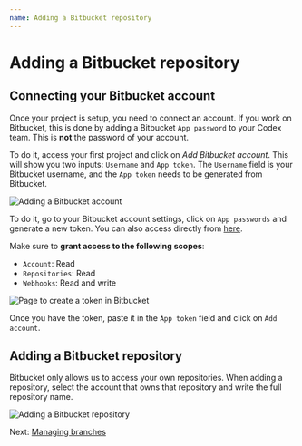 ```yaml
---
name: Adding a Bitbucket repository
---
```


# Adding a Bitbucket repository

## Connecting your Bitbucket account

Once your project is setup, you need to connect an account. If you work on Bitbucket, this is done by adding a Bitbucket `App password` to your Codex team. This is **not** the password of your account.

To do it, access your first project and click on *Add Bitbucket account*. This will show you two inputs: `Username` and `App token`. The `Username` field is your Bitbucket username, and the `App token` needs to be generated from Bitbucket.

![Adding a Bitbucket account](/guides/adding-bitbucket-account.png)

To do it, go to your Bitbucket account settings, click on `App passwords` and generate a new token. You can also access directly from [here](https://bitbucket.org/account/settings/app-passwords/).

Make sure to **grant access to the following scopes**:

- `Account`: Read
- `Repositories`: Read
- `Webhooks`: Read and write

![Page to create a token in Bitbucket](/guides/bitbucket-token.png)

Once you have the token, paste it in the `App token` field and click on `Add account`.

## Adding a Bitbucket repository

Bitbucket only allows us to access your own repositories. When adding a repository, select the account that owns that repository and write the full repository name.

![Adding a Bitbucket repository](/guides/adding-bitbucket-repository.png)

Next: [Managing branches](managing-branches)
